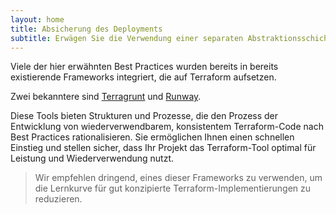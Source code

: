 ```yaml
---
layout: home
title: Absicherung des Deployments
subtitle: Erwägen Sie die Verwendung einer separaten Abstraktionsschicht, um die Wiederverwendung und Abstraktion zu erleichtern.
---
```


Viele der hier erwähnten Best Practices wurden bereits in bereits existierende Frameworks integriert, die auf Terraform aufsetzen.

Zwei bekanntere sind [Terragrunt](https://terragrunt.gruntwork.io/) und [Runway](https://docs.onica.com/projects/runway/en/stable/index.html).

Diese Tools bieten Strukturen und Prozesse, die den Prozess der Entwicklung von wiederverwendbarem, konsistentem Terraform-Code nach Best Practices rationalisieren. Sie ermöglichen Ihnen einen schnellen Einstieg und stellen sicher, dass Ihr Projekt das Terraform-Tool optimal für Leistung und Wiederverwendung nutzt.

> Wir empfehlen dringend, eines dieser Frameworks zu verwenden, um die Lernkurve für gut konzipierte Terraform-Implementierungen zu reduzieren.

